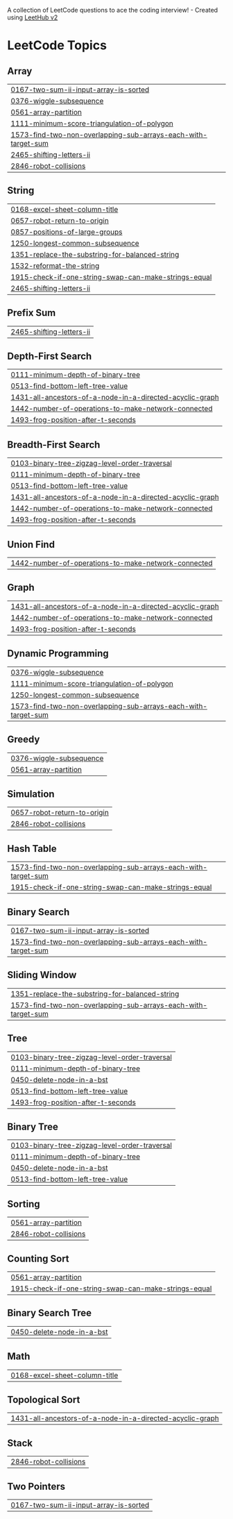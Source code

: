 A collection of LeetCode questions to ace the coding interview! - Created using [LeetHub v2](https://github.com/arunbhardwaj/LeetHub-2.0)
<!---LeetCode Topics Start-->
# LeetCode Topics
## Array
|  |
| ------- |
| [0167-two-sum-ii-input-array-is-sorted](https://github.com/0general/LeetCode/tree/master/0167-two-sum-ii-input-array-is-sorted) |
| [0376-wiggle-subsequence](https://github.com/0general/LeetCode/tree/master/0376-wiggle-subsequence) |
| [0561-array-partition](https://github.com/0general/LeetCode/tree/master/0561-array-partition) |
| [1111-minimum-score-triangulation-of-polygon](https://github.com/0general/LeetCode/tree/master/1111-minimum-score-triangulation-of-polygon) |
| [1573-find-two-non-overlapping-sub-arrays-each-with-target-sum](https://github.com/0general/LeetCode/tree/master/1573-find-two-non-overlapping-sub-arrays-each-with-target-sum) |
| [2465-shifting-letters-ii](https://github.com/0general/LeetCode/tree/master/2465-shifting-letters-ii) |
| [2846-robot-collisions](https://github.com/0general/LeetCode/tree/master/2846-robot-collisions) |
## String
|  |
| ------- |
| [0168-excel-sheet-column-title](https://github.com/0general/LeetCode/tree/master/0168-excel-sheet-column-title) |
| [0657-robot-return-to-origin](https://github.com/0general/LeetCode/tree/master/0657-robot-return-to-origin) |
| [0857-positions-of-large-groups](https://github.com/0general/LeetCode/tree/master/0857-positions-of-large-groups) |
| [1250-longest-common-subsequence](https://github.com/0general/LeetCode/tree/master/1250-longest-common-subsequence) |
| [1351-replace-the-substring-for-balanced-string](https://github.com/0general/LeetCode/tree/master/1351-replace-the-substring-for-balanced-string) |
| [1532-reformat-the-string](https://github.com/0general/LeetCode/tree/master/1532-reformat-the-string) |
| [1915-check-if-one-string-swap-can-make-strings-equal](https://github.com/0general/LeetCode/tree/master/1915-check-if-one-string-swap-can-make-strings-equal) |
| [2465-shifting-letters-ii](https://github.com/0general/LeetCode/tree/master/2465-shifting-letters-ii) |
## Prefix Sum
|  |
| ------- |
| [2465-shifting-letters-ii](https://github.com/0general/LeetCode/tree/master/2465-shifting-letters-ii) |
## Depth-First Search
|  |
| ------- |
| [0111-minimum-depth-of-binary-tree](https://github.com/0general/LeetCode/tree/master/0111-minimum-depth-of-binary-tree) |
| [0513-find-bottom-left-tree-value](https://github.com/0general/LeetCode/tree/master/0513-find-bottom-left-tree-value) |
| [1431-all-ancestors-of-a-node-in-a-directed-acyclic-graph](https://github.com/0general/LeetCode/tree/master/1431-all-ancestors-of-a-node-in-a-directed-acyclic-graph) |
| [1442-number-of-operations-to-make-network-connected](https://github.com/0general/LeetCode/tree/master/1442-number-of-operations-to-make-network-connected) |
| [1493-frog-position-after-t-seconds](https://github.com/0general/LeetCode/tree/master/1493-frog-position-after-t-seconds) |
## Breadth-First Search
|  |
| ------- |
| [0103-binary-tree-zigzag-level-order-traversal](https://github.com/0general/LeetCode/tree/master/0103-binary-tree-zigzag-level-order-traversal) |
| [0111-minimum-depth-of-binary-tree](https://github.com/0general/LeetCode/tree/master/0111-minimum-depth-of-binary-tree) |
| [0513-find-bottom-left-tree-value](https://github.com/0general/LeetCode/tree/master/0513-find-bottom-left-tree-value) |
| [1431-all-ancestors-of-a-node-in-a-directed-acyclic-graph](https://github.com/0general/LeetCode/tree/master/1431-all-ancestors-of-a-node-in-a-directed-acyclic-graph) |
| [1442-number-of-operations-to-make-network-connected](https://github.com/0general/LeetCode/tree/master/1442-number-of-operations-to-make-network-connected) |
| [1493-frog-position-after-t-seconds](https://github.com/0general/LeetCode/tree/master/1493-frog-position-after-t-seconds) |
## Union Find
|  |
| ------- |
| [1442-number-of-operations-to-make-network-connected](https://github.com/0general/LeetCode/tree/master/1442-number-of-operations-to-make-network-connected) |
## Graph
|  |
| ------- |
| [1431-all-ancestors-of-a-node-in-a-directed-acyclic-graph](https://github.com/0general/LeetCode/tree/master/1431-all-ancestors-of-a-node-in-a-directed-acyclic-graph) |
| [1442-number-of-operations-to-make-network-connected](https://github.com/0general/LeetCode/tree/master/1442-number-of-operations-to-make-network-connected) |
| [1493-frog-position-after-t-seconds](https://github.com/0general/LeetCode/tree/master/1493-frog-position-after-t-seconds) |
## Dynamic Programming
|  |
| ------- |
| [0376-wiggle-subsequence](https://github.com/0general/LeetCode/tree/master/0376-wiggle-subsequence) |
| [1111-minimum-score-triangulation-of-polygon](https://github.com/0general/LeetCode/tree/master/1111-minimum-score-triangulation-of-polygon) |
| [1250-longest-common-subsequence](https://github.com/0general/LeetCode/tree/master/1250-longest-common-subsequence) |
| [1573-find-two-non-overlapping-sub-arrays-each-with-target-sum](https://github.com/0general/LeetCode/tree/master/1573-find-two-non-overlapping-sub-arrays-each-with-target-sum) |
## Greedy
|  |
| ------- |
| [0376-wiggle-subsequence](https://github.com/0general/LeetCode/tree/master/0376-wiggle-subsequence) |
| [0561-array-partition](https://github.com/0general/LeetCode/tree/master/0561-array-partition) |
## Simulation
|  |
| ------- |
| [0657-robot-return-to-origin](https://github.com/0general/LeetCode/tree/master/0657-robot-return-to-origin) |
| [2846-robot-collisions](https://github.com/0general/LeetCode/tree/master/2846-robot-collisions) |
## Hash Table
|  |
| ------- |
| [1573-find-two-non-overlapping-sub-arrays-each-with-target-sum](https://github.com/0general/LeetCode/tree/master/1573-find-two-non-overlapping-sub-arrays-each-with-target-sum) |
| [1915-check-if-one-string-swap-can-make-strings-equal](https://github.com/0general/LeetCode/tree/master/1915-check-if-one-string-swap-can-make-strings-equal) |
## Binary Search
|  |
| ------- |
| [0167-two-sum-ii-input-array-is-sorted](https://github.com/0general/LeetCode/tree/master/0167-two-sum-ii-input-array-is-sorted) |
| [1573-find-two-non-overlapping-sub-arrays-each-with-target-sum](https://github.com/0general/LeetCode/tree/master/1573-find-two-non-overlapping-sub-arrays-each-with-target-sum) |
## Sliding Window
|  |
| ------- |
| [1351-replace-the-substring-for-balanced-string](https://github.com/0general/LeetCode/tree/master/1351-replace-the-substring-for-balanced-string) |
| [1573-find-two-non-overlapping-sub-arrays-each-with-target-sum](https://github.com/0general/LeetCode/tree/master/1573-find-two-non-overlapping-sub-arrays-each-with-target-sum) |
## Tree
|  |
| ------- |
| [0103-binary-tree-zigzag-level-order-traversal](https://github.com/0general/LeetCode/tree/master/0103-binary-tree-zigzag-level-order-traversal) |
| [0111-minimum-depth-of-binary-tree](https://github.com/0general/LeetCode/tree/master/0111-minimum-depth-of-binary-tree) |
| [0450-delete-node-in-a-bst](https://github.com/0general/LeetCode/tree/master/0450-delete-node-in-a-bst) |
| [0513-find-bottom-left-tree-value](https://github.com/0general/LeetCode/tree/master/0513-find-bottom-left-tree-value) |
| [1493-frog-position-after-t-seconds](https://github.com/0general/LeetCode/tree/master/1493-frog-position-after-t-seconds) |
## Binary Tree
|  |
| ------- |
| [0103-binary-tree-zigzag-level-order-traversal](https://github.com/0general/LeetCode/tree/master/0103-binary-tree-zigzag-level-order-traversal) |
| [0111-minimum-depth-of-binary-tree](https://github.com/0general/LeetCode/tree/master/0111-minimum-depth-of-binary-tree) |
| [0450-delete-node-in-a-bst](https://github.com/0general/LeetCode/tree/master/0450-delete-node-in-a-bst) |
| [0513-find-bottom-left-tree-value](https://github.com/0general/LeetCode/tree/master/0513-find-bottom-left-tree-value) |
## Sorting
|  |
| ------- |
| [0561-array-partition](https://github.com/0general/LeetCode/tree/master/0561-array-partition) |
| [2846-robot-collisions](https://github.com/0general/LeetCode/tree/master/2846-robot-collisions) |
## Counting Sort
|  |
| ------- |
| [0561-array-partition](https://github.com/0general/LeetCode/tree/master/0561-array-partition) |
| [1915-check-if-one-string-swap-can-make-strings-equal](https://github.com/0general/LeetCode/tree/master/1915-check-if-one-string-swap-can-make-strings-equal) |
## Binary Search Tree
|  |
| ------- |
| [0450-delete-node-in-a-bst](https://github.com/0general/LeetCode/tree/master/0450-delete-node-in-a-bst) |
## Math
|  |
| ------- |
| [0168-excel-sheet-column-title](https://github.com/0general/LeetCode/tree/master/0168-excel-sheet-column-title) |
## Topological Sort
|  |
| ------- |
| [1431-all-ancestors-of-a-node-in-a-directed-acyclic-graph](https://github.com/0general/LeetCode/tree/master/1431-all-ancestors-of-a-node-in-a-directed-acyclic-graph) |
## Stack
|  |
| ------- |
| [2846-robot-collisions](https://github.com/0general/LeetCode/tree/master/2846-robot-collisions) |
## Two Pointers
|  |
| ------- |
| [0167-two-sum-ii-input-array-is-sorted](https://github.com/0general/LeetCode/tree/master/0167-two-sum-ii-input-array-is-sorted) |
<!---LeetCode Topics End-->